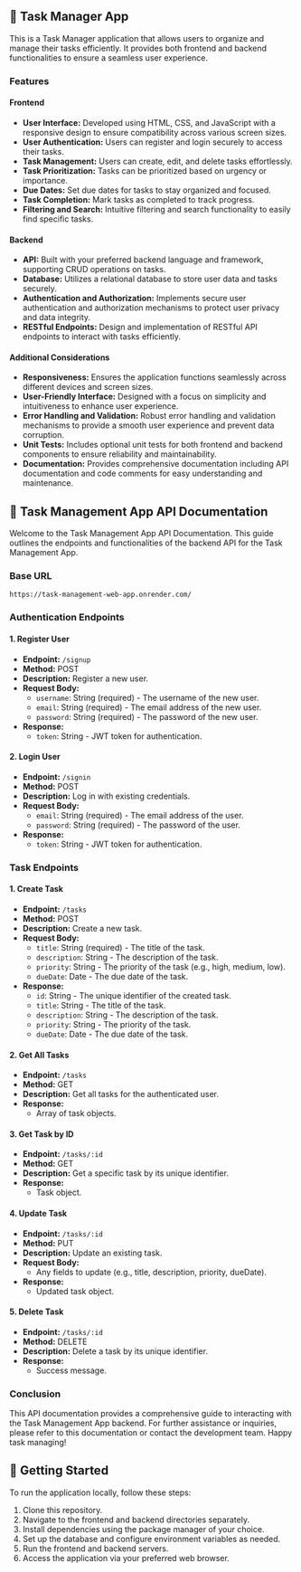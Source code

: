 ## 🚀 Task Manager App

This is a Task Manager application that allows users to organize and manage their tasks efficiently. It provides both frontend and backend functionalities to ensure a seamless user experience.

### Features

#### Frontend

- **User Interface:** Developed using HTML, CSS, and JavaScript with a responsive design to ensure compatibility across various screen sizes.
- **User Authentication:** Users can register and login securely to access their tasks.
- **Task Management:** Users can create, edit, and delete tasks effortlessly.
- **Task Prioritization:** Tasks can be prioritized based on urgency or importance.
- **Due Dates:** Set due dates for tasks to stay organized and focused.
- **Task Completion:** Mark tasks as completed to track progress.
- **Filtering and Search:** Intuitive filtering and search functionality to easily find specific tasks.

#### Backend

- **API:** Built with your preferred backend language and framework, supporting CRUD operations on tasks.
- **Database:** Utilizes a relational database to store user data and tasks securely.
- **Authentication and Authorization:** Implements secure user authentication and authorization mechanisms to protect user privacy and data integrity.
- **RESTful Endpoints:** Design and implementation of RESTful API endpoints to interact with tasks efficiently.

#### Additional Considerations

- **Responsiveness:** Ensures the application functions seamlessly across different devices and screen sizes.
- **User-Friendly Interface:** Designed with a focus on simplicity and intuitiveness to enhance user experience.
- **Error Handling and Validation:** Robust error handling and validation mechanisms to provide a smooth user experience and prevent data corruption.
- **Unit Tests:** Includes optional unit tests for both frontend and backend components to ensure reliability and maintainability.
- **Documentation:** Provides comprehensive documentation including API documentation and code comments for easy understanding and maintenance.

## 📝 Task Management App API Documentation

Welcome to the Task Management App API Documentation. This guide outlines the endpoints and functionalities of the backend API for the Task Management App.

### Base URL

```
https://task-management-web-app.onrender.com/
```

### Authentication Endpoints

#### 1. Register User

- **Endpoint:** `/signup`
- **Method:** POST
- **Description:** Register a new user.
- **Request Body:**
  - `username`: String (required) - The username of the new user.
  - `email`: String (required) - The email address of the new user.
  - `password`: String (required) - The password of the new user.
- **Response:** 
  - `token`: String - JWT token for authentication.

#### 2. Login User

- **Endpoint:** `/signin`
- **Method:** POST
- **Description:** Log in with existing credentials.
- **Request Body:**
  - `email`: String (required) - The email address of the user.
  - `password`: String (required) - The password of the user.
- **Response:** 
  - `token`: String - JWT token for authentication.

### Task Endpoints

#### 1. Create Task

- **Endpoint:** `/tasks`
- **Method:** POST
- **Description:** Create a new task.
- **Request Body:**
  - `title`: String (required) - The title of the task.
  - `description`: String - The description of the task.
  - `priority`: String - The priority of the task (e.g., high, medium, low).
  - `dueDate`: Date - The due date of the task.
- **Response:** 
  - `id`: String - The unique identifier of the created task.
  - `title`: String - The title of the task.
  - `description`: String - The description of the task.
  - `priority`: String - The priority of the task.
  - `dueDate`: Date - The due date of the task.

#### 2. Get All Tasks

- **Endpoint:** `/tasks`
- **Method:** GET
- **Description:** Get all tasks for the authenticated user.
- **Response:** 
  - Array of task objects.

#### 3. Get Task by ID

- **Endpoint:** `/tasks/:id`
- **Method:** GET
- **Description:** Get a specific task by its unique identifier.
- **Response:** 
  - Task object.

#### 4. Update Task

- **Endpoint:** `/tasks/:id`
- **Method:** PUT
- **Description:** Update an existing task.
- **Request Body:** 
  - Any fields to update (e.g., title, description, priority, dueDate).
- **Response:** 
  - Updated task object.

#### 5. Delete Task

- **Endpoint:** `/tasks/:id`
- **Method:** DELETE
- **Description:** Delete a task by its unique identifier.
- **Response:** 
  - Success message.

### Conclusion

This API documentation provides a comprehensive guide to interacting with the Task Management App backend. For further assistance or inquiries, please refer to this documentation or contact the development team. Happy task managing!

## 🚀 Getting Started

To run the application locally, follow these steps:

1. Clone this repository.
2. Navigate to the frontend and backend directories separately.
3. Install dependencies using the package manager of your choice.
4. Set up the database and configure environment variables as needed.
5. Run the frontend and backend servers.
6. Access the application via your preferred web browser.

